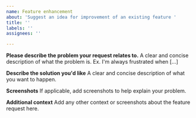 ```yaml
---
name: Feature enhancement
about: 'Suggest an idea for improvement of an existing feature '
title: ''
labels: ''
assignees: ''

---
```


**Please describe the problem your request relates to.**
A clear and concise description of what the problem is. Ex. I'm always frustrated when [...]

**Describe the solution you'd like**
A clear and concise description of what you want to happen.

**Screenshots**
If applicable, add screenshots to help explain your problem.

**Additional context**
Add any other context or screenshots about the feature request here.
